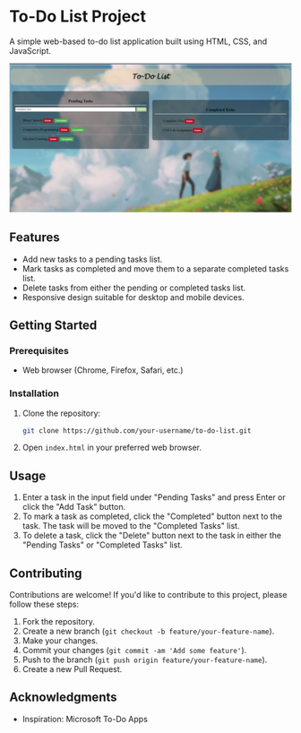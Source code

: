 # To-Do List Project

A simple web-based to-do list application built using HTML, CSS, and JavaScript.

![To-Do List Screenshot](screenshot.png)

## Features

- Add new tasks to a pending tasks list.
- Mark tasks as completed and move them to a separate completed tasks list.
- Delete tasks from either the pending or completed tasks list.
- Responsive design suitable for desktop and mobile devices.

## Getting Started

### Prerequisites

- Web browser (Chrome, Firefox, Safari, etc.)

### Installation

1. Clone the repository:

    ```bash
    git clone https://github.com/your-username/to-do-list.git
    ```

2. Open `index.html` in your preferred web browser.

## Usage

1. Enter a task in the input field under "Pending Tasks" and press Enter or click the "Add Task" button.
2. To mark a task as completed, click the "Completed" button next to the task. The task will be moved to the "Completed Tasks" list.
3. To delete a task, click the "Delete" button next to the task in either the "Pending Tasks" or "Completed Tasks" list.

## Contributing

Contributions are welcome! If you'd like to contribute to this project, please follow these steps:

1. Fork the repository.
2. Create a new branch (`git checkout -b feature/your-feature-name`).
3. Make your changes.
4. Commit your changes (`git commit -am 'Add some feature'`).
5. Push to the branch (`git push origin feature/your-feature-name`).
6. Create a new Pull Request.

## Acknowledgments

- Inspiration: Microsoft To-Do Apps
